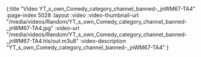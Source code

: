 {:title "Video YT_s_own_Comedy_category_channel_banned-_jnWM67-TA4" :page-index 5028 :layout :video :video-thumbnail-url "/media/videos/Random/YT_s_own_Comedy_category_channel_banned-_jnWM67-TA4.jpg" :video-url "/media/videos/Random/YT_s_own_Comedy_category_channel_banned-_jnWM67-TA4.hls/out.m3u8" :video-description "YT_s_own_Comedy_category_channel_banned-_jnWM67-TA4" }
